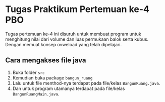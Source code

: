 # Tugas Praktikum Pertemuan ke-4 PBO
Tugas pertemuan ke-4 ini disuruh untuk membuat program untuk menghitung nilai dari volume dan luas permukaan balok serta kubus. Dengan memuat konsep ovweload yang telah dipelajari.
## Cara mengakses file java
1. Buka folder `src`
2. Kemudian buka package `bangun_ruang`
3. Lalu untuk file menthod-nya terdapat pada file/kelas `BangunRuang.java`.
4. Dan untuk program utamanya terdapat pada file/kelas `BangunRuangMain.java`.
